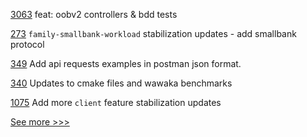 
[3063](https://github.com/hyperledger/aries-framework-go/pull/3063) feat: oobv2 controllers & bdd tests

[273](https://github.com/hyperledger/transact/pull/273) `family-smallbank-workload` stabilization updates - add smallbank protocol

[349](https://github.com/hyperledger/cello/pull/349) Add api requests examples in postman json format.

[340](https://github.com/hyperledger-labs/private-data-objects/pull/340) Updates to cmake files and wawaka benchmarks

[1075](https://github.com/hyperledger/grid/pull/1075) Add more `client` feature stabilization updates


[See more >>>](https://start-here.hyperledger.org/pull-requests)
